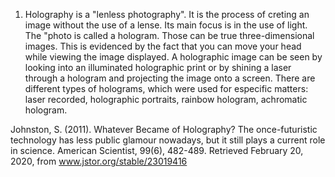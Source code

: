 
1. Holography is a "lenless photography". It is the process of creting an image without the use of a lense. Its main focus is in the use of light. The "photo is called a hologram. Those can be true three-dimensional images. This is evidenced by the fact that you can move your head while viewing the image displayed. 
A holographic image can be seen by looking into an illuminated holographic print or by shining a laser through a hologram and projecting the image onto a screen. 
There are different types of holograms, which were used for especific matters: laser recorded, holographic portraits, rainbow hologram, achromatic hologram. 




Johnston, S. (2011). Whatever Became of Holography? The once-futuristic technology has less public glamour nowadays, but it still plays a current role in science. American Scientist, 99(6), 482-489. Retrieved February 20, 2020, from www.jstor.org/stable/23019416